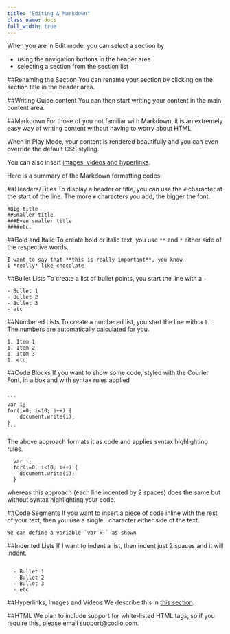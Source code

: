 ```yaml
---
title: "Editing & Markdown"
class_name: docs
full_width: true
---
```


When you are in Edit mode, you can select a section by 

- using the navigation buttons in the header area
- selecting a section from the section list

##Renaming the Section
You can rename your section by clicking on the section title in the header area.

##Writing Guide content
You can then start writing your content in the main content area.

##Markdown
For those of you not familiar with Markdown, it is an extremely easy way of writing content without having to worry about HTML.

When in Play Mode, your content is rendered beautifully and you can even override the default CSS styling.

You can also insert [images, videos and hyperlinks](/docs/guides/imvid).

Here is a summary of the Markdown formatting codes

##Headers/Titles
To display a header or title, you can use the `#` character at the start of the line. The more `#` characters you add, the bigger the font.

```
#Big title
##Smaller title
###Even smaller title
####etc.
```

##Bold and Italic
To create bold or italic text, you use `**` and `*` either side of the respective words.

```
I want to say that **this is really important**, you know
I *really* like chocolate
```

##Bullet Lists
To create a list of bullet points, you start the line with a `-`

```
- Bullet 1
- Bullet 2
- Bullet 3
- etc
```

##Numbered Lists
To create a numbered list, you start the line with a `1.`. The numbers are automatically calculated for you.

```
1. Item 1
1. Item 2
1. Item 3
1. etc
```

##Code Blocks
If you want to show some code, styled with the Courier Font, in a box and with syntax rules applied

<pre><code>
```
var i;
for(i=0; i<10; i++) {
	document.write(i);
}
```
</code></pre>


The above approach formats it as code and applies syntax highlighting rules.

      var i;
      for(i=0; i<10; i++) {
        document.write(i);
      }

whereas this approach (each line indented by 2 spaces) does the same but without syntax highlighting your code.

##Code Segments
If you want to insert a piece of code inline with the rest of your text, then you use a single ` character either side of the text.

```
We can define a variable `var x;` as shown
```


##Indented Lists
If I want to indent a list, then indent just 2 spaces and it will indent.

<pre><code>
  - Bullet 1	
  - Bullet 2
  - Bullet 3
  - etc
</code></pre>

##Hyperlinks, Images and Videos
We describe this in [this section](/docs/guides/imvid).

##HTML
We plan to include support for white-listed HTML tags, so if you require this, please email support@codio.com.








